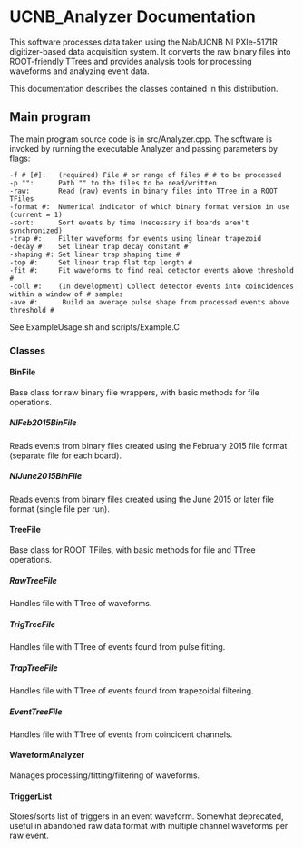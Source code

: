 UCNB_Analyzer Documentation
===========================

This software processes data taken using the Nab/UCNB NI PXIe-5171R digitizer-based data acquisition system.  It converts the raw binary files into ROOT-friendly TTrees and provides analysis tools for processing waveforms and analyzing event data.

This documentation describes the classes contained in this distribution.

Main program
------------

The main program source code is in src/Analyzer.cpp.  The software is invoked by running the executable Analyzer and passing parameters by flags:

```
-f # [#]:   (required) File # or range of files # # to be processed
-p "":      Path "" to the files to be read/written
-raw:       Read (raw) events in binary files into TTree in a ROOT TFiles
-format #:  Numerical indicator of which binary format version in use (current = 1)
-sort:      Sort events by time (necessary if boards aren't synchronized)
-trap #:    Filter waveforms for events using linear trapezoid
-decay #:   Set linear trap decay constant #
-shaping #: Set linear trap shaping time #
-top #:     Set linear trap flat top length #
-fit #:     Fit waveforms to find real detector events above threshold #
-coll #:    (In development) Collect detector events into coincidences within a window of # samples
-ave #:      Build an average pulse shape from processed events above threshold #
```

See ExampleUsage.sh and scripts/Example.C

### Classes

#### BinFile

Base class for raw binary file wrappers, with basic methods for file operations.

##### NIFeb2015BinFile

Reads events from binary files created using the February 2015 file format (separate file for each board).

##### NIJune2015BinFile

Reads events from binary files created using the June 2015 or later file format (single file per run).

#### TreeFile

Base class for ROOT TFiles, with basic methods for file and TTree operations.

##### RawTreeFile

Handles file with TTree of waveforms.

##### TrigTreeFile

Handles file with TTree of events found from pulse fitting.

##### TrapTreeFile

Handles file with TTree of events found from trapezoidal filtering.

##### EventTreeFile

Handles file with TTree of events from coincident channels.

#### WaveformAnalyzer

Manages processing/fitting/filtering of waveforms.

#### TriggerList

Stores/sorts list of triggers in an event waveform.  Somewhat deprecated, useful in abandoned raw data format with multiple channel waveforms per raw event.

